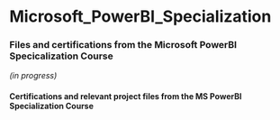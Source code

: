 # Microsoft_PowerBI_Specialization
### Files and certifications from the Microsoft PowerBI Specicalization Course

*(in progress)* 

#### Certifications and relevant project files from the MS PowerBI Specialization Course 
